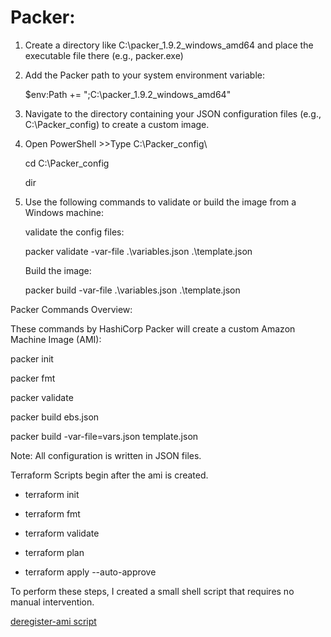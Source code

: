 # Packer:

1. Create a directory like C:\packer_1.9.2_windows_amd64 and place the executable file there (e.g., packer.exe)

2. Add the Packer path to your system environment variable:

   $env:Path += ";C:\packer_1.9.2_windows_amd64"

3. Navigate to the directory containing your JSON configuration files (e.g., C:\Packer_config) to create a custom image.

4. Open PowerShell >>Type C:\Packer_config\

   cd C:\Packer_config

   dir

5. Use the following commands to validate or build the image from a Windows machine:

   validate the config files:

   packer validate -var-file .\variables.json .\template.json

   Build the image:

   packer build -var-file .\variables.json .\template.json

Packer Commands Overview:

These commands by HashiCorp Packer will create a custom Amazon Machine Image (AMI):

packer init

packer fmt

packer validate

packer build ebs.json

packer build -var-file=vars.json template.json

Note: All configuration is written in JSON files.
 
Terraform Scripts begin after the ami is created.
 
 * terraform init
 
 * terraform fmt
 
 * terraform validate
 
 * terraform plan
 
 * terraform apply --auto-approve
 
 To perform these steps, I created a small shell script that requires no manual intervention.

[deregister-ami script](https://github.com/thangacodes/packer/blob/main/packer_projects/project-8/deregister-ami.sh)

